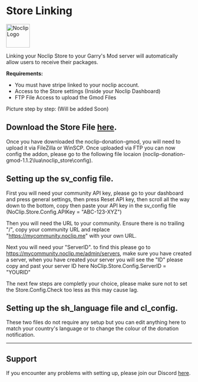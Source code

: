 # Store Linking
<img src='https://i.imgur.com/UtQ8Vd2.png' alt='Noclip Logo' width=64px>

Linking your Noclip Store to your Garry's Mod server will automatically allow users to receive their packages.

**Requirements:**
- You must have stripe linked to your noclip account.
- Access to the Store settings (Inside your Noclip Dashboard)
- FTP File Access to upload the Gmod Files

Picture step by step: (Will be added Soon)

## Download the Store File [here](https://github.com/noclip-gg/noclip-donation-gmod).

Once you have downloaded the noclip-donation-gmod, you will need to upload it via FileZilla or WinSCP.
Once uploaded via FTP you can now config the addon, please go to the following file locaion (noclip-donation-gmod-1.1.2\lua\noclip_store\config).

## Setting up the sv_config file.

First you will need your community API key, please go to your dashboard and press general settings, then press Reset API key,
then scroll all the way down to the bottom, copy then paste your API key in the sv_config file (NoClip.Store.Config.APIKey = "ABC-123-XYZ")

Then you will need the URL to your community. Ensure there is no trailing "/", copy your community URL and replace "https://mycommunity.noclip.me" 
with your own URL. 

Next you will need your "ServerID". to find this please go to https://mycommunity.noclip.me/admin/servers, make sure you have created a server,
when you have created your server you will see the "ID" please copy and past your server ID here NoClip.Store.Config.ServerID = "YOURID"

The next few steps are completly your choice, please make sure not to set the Store.Config.Check too less as this may cause lag.

## Setting up the sh_language file and cl_config.

These two files do not require any setup but you can edit anything here to match your country's language or to change the colour of the donation notification.


---

## Support

If you encounter any problems with setting up, please join our Discord [here](https://physgun.com/discord).
